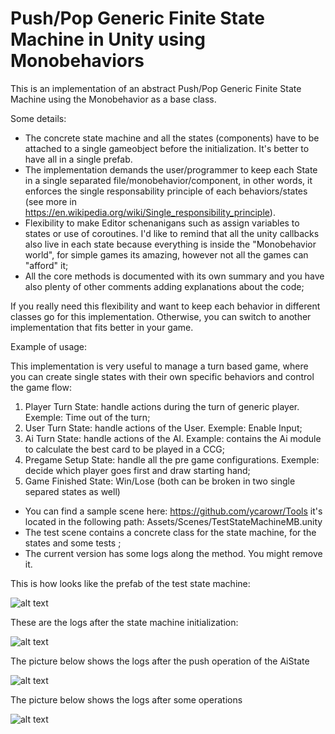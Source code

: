 # Push/Pop Generic Finite State Machine in Unity using Monobehaviors

This is an implementation of an abstract Push/Pop Generic Finite State Machine using the Monobehavior as a base class. 

Some details:
- The concrete state machine and all the states (components) have to be attached to a single gameobject before the initialization. It's better to have all in a single prefab.
- The implementation demands the user/programmer to keep each State in a single separated file/monobehavior/component, in other words, it enforces the single responsability principle of each behaviors/states (see more in https://en.wikipedia.org/wiki/Single_responsibility_principle).
- Flexibility to make Editor schenanigans such as assign variables to states or use of coroutines. I'd like to remind that all the unity callbacks also live in each state because everything is inside the "Monobehavior world", for simple games its amazing, however not all the games can "afford" it; 
- All the core methods is documented with its own summary and you have also plenty of other comments adding explanations about the code;

If you really need this flexibility and want to keep each behavior in different classes go for this implementation. Otherwise, you can switch to another implementation that fits better in your game.

Example of usage: 

This implementation is very useful to manage a turn based game, where you can create single states with their own specific behaviors and control the game flow:

1. Player Turn State: handle actions during the turn of generic player. Exemple: Time out of the turn;
2. User Turn State: handle actions of the User. Exemple: Enable Input;
2. Ai Turn State: handle actions of the AI. Example: contains the Ai module to calculate the best card to be played in a CCG;
3. Pregame Setup State: handle all the pre game configurations. Exemple: decide which player goes first and draw starting hand;
4. Game Finished State: Win/Lose (both can be broken in two single separed states as well)

- You can find a sample scene here: https://github.com/ycarowr/Tools it's located in the following path: Assets/Scenes/TestStateMachineMB.unity
- The test scene contains a concrete class for the state machine, for the states and some tests ;
- The current version has some logs along the method. You might remove it.

This is how looks like the prefab of the test state machine:

![alt text](https://github.com/ycarowr/Tools/blob/master/Assets/Scripts/Patterns/StateMachineMB/prefab%20struct.GIF)

These are the logs after the state machine initialization:

![alt text](https://github.com/ycarowr/Tools/blob/master/Assets/Scripts/Patterns/StateMachineMB/fsmstart.GIF)

The picture below shows the logs after the push operation of the AiState

![alt text](https://github.com/ycarowr/Tools/blob/master/Assets/Scripts/Patterns/StateMachineMB/aistate.GIF)

The picture below shows the logs after some operations 

![alt text](https://github.com/ycarowr/Tools/blob/master/Assets/Scripts/Patterns/StateMachineMB/operations.GIF)


